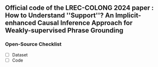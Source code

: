 ## Official code of the LREC-COLONG 2024 paper : How to Understand ''Support''? An Implicit-enhanced Causal Inference Approach for Weakly-supervised Phrase Grounding
### Open-Source Checklist
- [ ] Dataset
- [ ] Code
